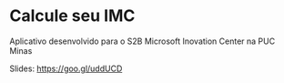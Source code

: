 # Calcule seu IMC
Aplicativo desenvolvido para o S2B Microsoft Inovation Center na PUC Minas

Slides: https://goo.gl/uddUCD
